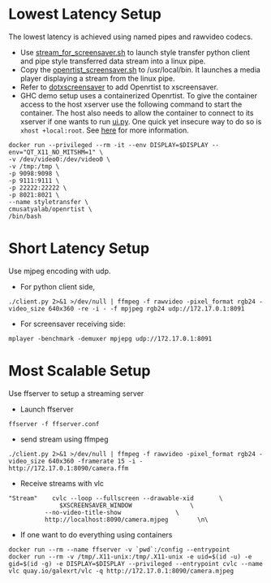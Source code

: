 # Lowest Latency Setup

The lowest latency is achieved using named pipes and rawvideo codecs.

* Use [stream_for_screensaver.sh](../stream_for_screensaver.sh) to launch style transfer python client and pipe style transferred data stream into a linux pipe.
* Copy the [openrtist_screensaver.sh](openrtist_screensaver.sh) to /usr/local/bin. It launches a media player displaying a stream from the linux pipe.
* Refer to [dotxscreensaver](dotxscreensaver) to add Openrtist to xscreensaver.
* GHC demo setup uses a containerized Openrtist. To give the container access to the host xserver use the following command to start the container. The host also needs to allow the container to connect to its xserver if one wants to run [ui.py](../ui.py). One quick yet insecure way to do so is ```xhost +local:root```. See [here](http://wiki.ros.org/docker/Tutorials/GUI) for more information.
```
docker run --privileged --rm -it --env DISPLAY=$DISPLAY --env="QT_X11_NO_MITSHM=1" \
-v /dev/video0:/dev/video0 \
-v /tmp:/tmp \
-p 9098:9098 \
-p 9111:9111 \
-p 22222:22222 \
-p 8021:8021 \
--name styletransfer \
cmusatyalab/openrtist \
/bin/bash
```

# Short Latency Setup

Use mjpeg encoding with udp.

* For python client side,
```
./client.py 2>&1 >/dev/null | ffmpeg -f rawvideo -pixel_format rgb24 -video_size 640x360 -re -i - -f mpjpeg rgb24 udp://172.17.0.1:8091
```
* For screensaver receiving side:
```
mplayer -benchmark -demuxer mpjepg udp://172.17.0.1:8091
```

# Most Scalable Setup

Use ffserver to setup a streaming server

* Launch ffserver
```
ffserver -f ffserver.conf
```
* send stream using ffmpeg
```
./client.py 2>&1 >/dev/null | ffmpeg -f rawvideo -pixel_format rgb24 -video_size 640x360 -framerate 15 -i - http://172.17.0.1:8090/camera.ffm
```
* Receive streams with vlc
```
"Stream" 	cvlc --loop --fullscreen --drawable-xid	      \
         	  $XSCREENSAVER_WINDOW			      \
		  --no-video-title-show			      \
		  http://localhost:8090/camera.mjpeg	    \n\
```
* If one want to do everything using containers
```
docker run --rm --name ffserver -v `pwd`:/config --entrypoint 
docker run --rm -v /tmp/.X11-unix:/tmp/.X11-unix -e uid=$(id -u) -e gid=$(id -g) -e DISPLAY=$DISPLAY --privileged --entrypoint cvlc --name vlc quay.io/galexrt/vlc -q http://172.17.0.1:8090/camera.mjpeg
```
